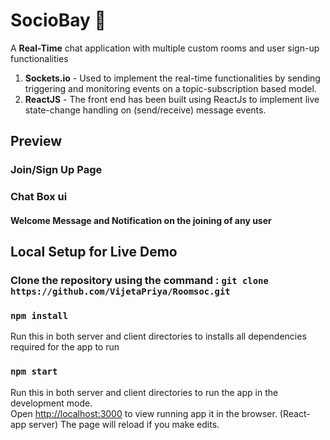 # SocioBay 💬
A **Real-Time** chat application with multiple custom rooms and user sign-up functionalities
1. **Sockets.io** - Used to implement the real-time functionalities by sending triggering and monitoring events on a topic-subscription based model.
2. **ReactJS** - The front end has been built using ReactJs to implement live state-change handling on (send/receive) message events.

## Preview 
### Join/Sign Up Page


### Chat Box ui


#### Welcome Message and Notification on the joining of any user




## Local Setup for Live Demo
###  Clone the repository using the command : `git clone https://github.com/VijetaPriya/Roomsoc.git` <br/>

### `npm install`
Run this in both server and client directories to installs all dependencies required for the app to run

### `npm start`
Run this in both server and client directories to run the app in the development mode.<br />
Open [http://localhost:3000](http://localhost:3000) to view running app it in the browser. (React-app server)
The page will reload if you make edits.<br />



